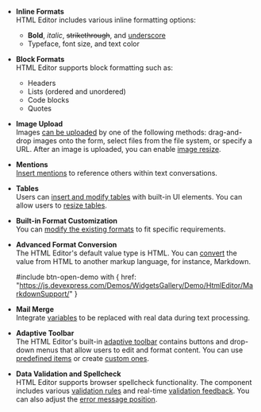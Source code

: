 - **Inline Formats**     
HTML Editor includes various inline formatting options: 
    - **Bold**, *italic*, <s>strikethrough</s>, and <u>underscore</u>
    - Typeface, font size, and text color

- **Block Formats**     
HTML Editor supports block formatting such as:
    - Headers
    - Lists (ordered and unordered)
    - Code blocks
    - Quotes

- **Image Upload**      
Images [can be uploaded](/api-reference/10%20UI%20Components/dxHtmlEditor/1%20Configuration/imageUpload '/Documentation/ApiReference/UI_Components/dxHtmlEditor/Configuration/imageUpload/') by one of the following methods: drag-and-drop images onto the form, select files from the file system, or specify a URL. After an image is uploaded, you can enable [image resize](/Documentation/ApiReference/UI_Components/dxHtmlEditor/Configuration/mediaResizing/).

- **Mentions**     
[Insert mentions](https://js.devexpress.com/Demos/WidgetsGallery/Demo/HtmlEditor/Mentions/) to reference others within text conversations.

- **Tables**    
Users can [insert and modify tables](/concepts/05%20UI%20Components/HtmlEditor/00%20Getting%20Started%20with%20HtmlEditor/30%20Work%20with%20Tables.md '/Documentation/Guide/UI_Components/HtmlEditor/Getting_Started_with_HtmlEditor/#Work_with_Tables') with built-in UI elements. You can allow users to [resize tables](/Documentation/ApiReference/UI_Components/dxHtmlEditor/Configuration/tableResizing/).

- **Built-in Format Customization**     
You can [modify the existing formats](/concepts/05%20UI%20Components/HtmlEditor/10%20Formats/33%20Customize%20Built-In%20Formats%20and%20Modules '/Documentation/Guide/UI_Components/HtmlEditor/Formats/#Customize_Built-In_Formats_and_Modules') to fit specific requirements.

- **Advanced Format Conversion**    
The HTML Editor's default value type is HTML. You can [convert](/Documentation/ApiReference/UI_Components/dxHtmlEditor/Configuration/converter/) the value from HTML to another markup language, for instance, Markdown.

    #include btn-open-demo with {
        href: "https://js.devexpress.com/Demos/WidgetsGallery/Demo/HtmlEditor/MarkdownSupport/"
    }

- **Mail Merge**     
Integrate [variables](/api-reference/10%20UI%20Components/dxHtmlEditor/1%20Configuration/variables '/Documentation/ApiReference/UI_Components/dxHtmlEditor/Configuration/variables/') to be replaced with real data during text processing.

- **Adaptive Toolbar**     
The HTML Editor's built-in [adaptive toolbar](/concepts/05%20UI%20Components/HtmlEditor/00%20Getting%20Started%20with%20HtmlEditor/20%20Configure%20the%20Toolbar.md '/Documentation/Guide/UI_Components/HtmlEditor/Getting_Started_with_HtmlEditor/#Configure_the_Toolbar') contains buttons and drop-down menus that allow users to edit and format content. You can use [predefined items](/concepts/05%20UI%20Components/HtmlEditor/20%20Toolbar/00%20Predefined%20Items '/Documentation/Guide/UI_Components/HtmlEditor/Toolbar/Predefined_Items/') or create [custom ones](/concepts/05%20UI%20Components/HtmlEditor/20%20Toolbar/20%20Add%20a%20Custom%20Item.md '/Documentation/Guide/UI_Components/HtmlEditor/Toolbar/Add_a_Custom_Item/'). 

- **Data Validation and Spellcheck**    
HTML Editor supports browser spellcheck functionality. The component includes various [validation rules](https://js.devexpress.com/Demos/WidgetsGallery/Demo/Validation/Overview/) and real-time [validation feedback](/Documentation/ApiReference/UI_Components/dxHtmlEditor/Configuration/#validationStatus). You can also adjust the [error message position](/Documentation/ApiReference/UI_Components/dxHtmlEditor/Configuration/#validationMessagePosition).